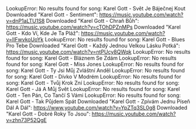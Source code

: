 LookupError: No results found for song: Karel Gott - Svět Je Báječnej Kout
Downloaded "Karel Gott - Sentiment": https://music.youtube.com/watch?v=dnP1aLTU1S8
Downloaded "Karel Gott - Chraň Bůh": https://music.youtube.com/watch?v=cTOhDPZnMPs
Downloaded "Karel Gott - Kdo Ví, Kde Je Ta Pláž":
https://music.youtube.com/watch?v=lIFwvkoUoYk
LookupError: No results found for song: Karel Gott - Blues Pro Tebe
Downloaded "Karel Gott - Každý Jednou Velkou Lásku Potká":
https://music.youtube.com/watch?v=ntPUcy8QWqk
LookupError: No results found for song: Karel Gott - Bláznem Se Zdám
LookupError: No results found for song: Karel Gott - Miss Jones
LookupError: No results found for song: Karel Gott - Ty Jsi Můj Zvláštní Anděl
LookupError: No results found for song: Karel Gott - Dívko V Modrém
LookupError: No results found for song: Karel Gott - Tvůj Krok Zní
LookupError: No results found for song: Karel Gott - Já A Můj Svět
LookupError: No results found for song: Karel Gott - Ten Pán, Co Tančí S Vámi
LookupError: No results found for song: Karel Gott - Tak Půjdem Spát
Downloaded "Karel Gott - Zpívám Jednu Píseň Dál A Dál":
https://www.youtube.com/watch?v=YpZTq3SL0g8
Downloaded "Karel Gott - Dobré Roky To Jsou": https://music.youtube.com/watch?v=zhn73P52QgE